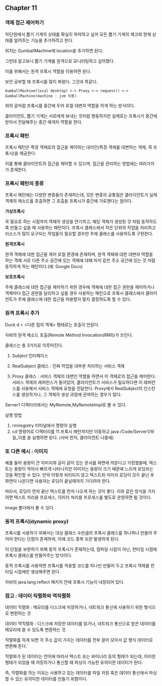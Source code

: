 ## Chapter 11

### 객체 접근 제어하기
10단원에서 뽑기 기계의 상태를 확실히 파악하고 싶어 모든 뽑기 기계의 재고와 현재 상태를 알려주는 기능을 추가하려고 한다.

위치는 GumballMachine에 location을 추가하면 된다.

그런데 알고보니 뽑기 기계를 원격으로 모니러팅하고 싶어했다.

이를 위해서는 원격 프록시 역할을 이용하면 된다.

보안 공부할 때 프록시를 많이 봐왔다. 그것과 똑같다.
```
GumballMachine(local desktop) <-> Proxy <-> request() <-> GumballMachine(machine : jvm 이용)
```

위의 글처럼 프록시를 중간에 두어 로컬 대변자 역할을 하게 하는 방식이다.

클라이언트, 뽑기 기계는 서로에게 보내는 것처럼 행동하지만 실제로는 프록시가 중간에 받아서 전달해주는 중간 매개자 역할을 한다.

### 프록시 패턴
프록시 패턴은 특정 객체로의 접근을 제어하는 대리인(특정 객체를 대변하는 객체, 즉 프록시)을 제공한다.

이를 통해 클라이언트의 접근을 제어할 수 있으며, 접근을 관리하는 방법에는 여러가지가 존재한다.

### 프록시 패턴의 종류
프록시 패턴에는 다양한 변종들이 존재하는데,
모든 변종의 공통점은 클라이언트가 실제 객체의 메소드를 호출하면 그 호출을 프록시가 중간에 가로챈다는 점이다.

**가상프록시**

꼭 필요로 하는 시점까지 객체의 생성을 연기하고, 해당 객체가 생성된 것 처럼 동작하도록 만들고 싶을 때 사용하는 패턴이다. 프록시 클래스에서 작은 단위의 작업을 처리하고 리소스가 많이 요구되는 작업들이 필요할 경우만 주체 클래스를 사용하도록 구현한다.

**원격프록시**

원격 객체에 대한 접근을 제어 로컬 환경에 존재하며, 원격 객체에 대한 대변자 역할을 하는 객체 서로 다른 주소 공간에 있는 객체에 대해 마치 같은 주소 공간에 있는 것 처럼 동작하게 하는 패턴이다.(예: Google Docs)

**보호프록시**

주체 클래스에 대한 접근을 제어하기 위한 경우에 객체에 대한 접근 권한을 제어하거나 객체마다 접근 권한을 달리하고 싶을 경우 사용하는 패턴으로 프록시 클래스에서 클라이언트가 주체 클래스에 대한 접근을 허용할지 말지 결정하도록 할 수 있다.

### 원격 프록시 추가
Duck d = <다른 힙의 객체> 형태로는 호출이 안된다.

자바의 원격 메소드 호출(Remote Method Invocation(RMI))가 쓰인다.

클래스는 총 3가지로 이루어진다.

1. Subject 인터페이스

2. RealSubject 클래스 : 진짜 작업을 대부분 처리하는 서비스 객체

3. Proxy 클래스 : 서비스 객체의 대변인 역할을 하면서 이 객체로의 접근을 제어한다.
서비스 객체의 레퍼런스가 들어있어, 클라이언트가 서비스가 필요하다면 이 레퍼런스를 사용해서 서비스 객체에 요청을 전달한다.
Proxy에서 RealSubject의 인스턴스를 생성하거나, 그 객체의 생성 과정에 관여하는 경우가 많다.

Server1 디렉터리에서는 MyRemote,MyRemoteImpl로 볼 수 있다.

실행 방법
1. rmiregistry 터미널에서 명령어 실행
2. cd 명령어로 디렉터리를 11.프록시 패턴까지만 이동하고 java /Code/Server1/파일_이름 을 실행하면 된다. (서버 먼저, 클라이언트 나중에)

### 또 다른 예시 : 이미지
예를 들어 용량이 큰 이미지와 글이 같이 있는 문서를 화면에 띄운다고 가정했을때, 텍스트는 용량이 작아서 빠르게 나타나지만 이미지는 용량이 크기 때문에 느리게 로딩되는 것을 확인할 수 있다. 만약 이렇게 처리되지 않고 텍스트와 이미지 로딩이 모두 끝난 후 화면이 나온다면 사용자는 로딩이 끝날때까지 기다려야 한다.

따라서, 로딩이 먼저 끝난 텍스트를 먼저 나오게 하는 것이 좋다. 이와 같은 방식을 가지려면 텍스트 처리용 프로세스, 이미지 처리용 프로세스를 별도로 운영하면 될 것이다.

Image 폴더에서 볼 수 있다.


### 동적 프록시(dynamic proxy)
프록시를 사용하기 위해서는 대상 클래스 수만큼의 프록시 클래스를 하나하나 만들어 주어야 한다는 단점이 존재하며,
이에 코드 중복 또한 발생하게 된다.

이 단점을 보완하기 위해 동적 프록시가 존재하는데,
컴파일 시점이 아닌, 런타임 시점에 프록시 클래스를 만들어주는 방식이다.

동적 프록시를 사용하면 프록시를 적용할 코드를 하나만 만들어 두고 프록시 객체를 런타임 시점에만 생성해주면 된다.

자바의 java.lang.reflect 패키지 안에 프록시 기능이 내장되어 있다.

### 참고 : 데이터 직렬화와 역직렬화
데이터 직렬화 : 메모리를 디스크에 저장하거나, 네트워크 통신에 사용하기 위한 형식으로 변환하는 것

데이터 역직렬화 : 디스크에 저장한 데이터를 읽거나, 네트워크 통신으로 받은 데이터를 메모리에 쓸 수 있도록 변환하는 것

직렬화를 하게 되면 각 주소 값이 가지는 데이터를 전부 끌어 모아서 값 형식 데이터로 변환해 준다.` 

직렬화가 된 데이터는 언어에 따라서 텍스트 또는 바이너리 등의 형태가 되는데,
이러한 형태가 되었을 때 저장하거나 통신할 때 파싱이 가능한 유의미한 데이터가 된다.

즉, 직렬화를 하는 이유는 사용하고 있는 데이터를 파일 저장 혹은 데이터 통신에서 파싱할 수 있는 유의미한 데이터를 만들기 위함이다.